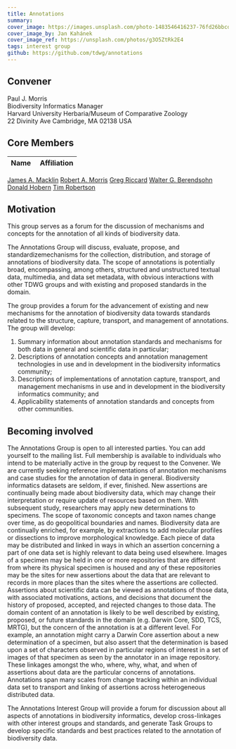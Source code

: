 ```yaml
---
title: Annotations
summary: 
cover_image: https://images.unsplash.com/photo-1483546416237-76fd26bbcdd1
cover_image_by: Jan Kahánek
cover_image_ref: https://unsplash.com/photos/g3O5ZtRk2E4
tags: interest group
github: https://github.com/tdwg/annotations
---
```


<!-- Copied from http://www.tdwg.org/activities/annotations-test/ -->

## Convener

Paul J. Morris  
Biodiversity Informatics Manager  
Harvard University Herbaria/Museum of Comparative Zoology  
22 Divinity Ave Cambridge, MA 02138 USA  

## Core Members

Name | Affiliation
--- | ---
[James A. Macklin](mailto:james.macklin@agr.gc.ca)
[Robert A. Morris](mailto:morris.bob@gmail.com)
[Greg Riccard](mailto:griccardi@fsu.edu)
[Walter G. Berendsohn](mailto:w.berendsohn@bgbm.org)
[Donald Hobern](mailto:Donald.Hobern@csiro.au)
[Tim Robertson](mailto:trobertson@gbif.org)

## Motivation

This group serves as a forum for the discussion of mechanisms and concepts for the annotation of all kinds of biodiversity data.

The Annotations Group will discuss, evaluate, propose, and standardizemechanisms for the collection, distribution, and storage of annotations of biodiversity data. The scope of annotations is potentially broad, encompassing, among others, structured and unstructured textual data, multimedia, and data set metadata, with obvious interactions with other TDWG groups and with existing and proposed standards in the domain.

The group provides a forum for the advancement of existing and new mechanisms for the annotation of biodiversity data towards standards related to the structure, capture, transport, and management of annotations. The group will develop:

1. Summary information about annotation standards and mechanisms for both data in general and scientific data in particular;
2. Descriptions of annotation concepts and annotation management technologies in use and in development in the biodiversity informatics community;
3. Descriptions of implementations of annotation capture, transport, and management mechanisms in use and in development in the biodiversity informatics community; and
4. Applicability statements of annotation standards and concepts from other communities.

## Becoming involved

The Annotations Group is open to all interested parties. You can add yourself to the mailing list. Full membership is available to individuals who intend to be materially active in the group by request to the Convener. We are currently seeking reference implementations of annotation mechanisms and case studies for the annotation of data in general. Biodiversity informatics datasets are seldom, if ever, finished. New assertions are continually being made about biodiversity data, which may change their interpretation or require update of resources based on them. With subsequent study, researchers may apply new determinations to specimens. The scope of taxonomic concepts and taxon names change over time, as do geopolitical boundaries and names. Biodiversity data are continually enriched, for example, by extractions to add molecular profiles or dissections to improve morphological knowledge. Each piece of data may be distributed and linked in ways in which an assertion concerning a part of one data set is highly relevant to data being used elsewhere. Images of a specimen may be held in one or more repositories that are different from where its physical specimen is housed and any of these repositories may be the sites for new assertions about the data that are relevant to records in more places than the sites where the assertions are collected. Assertions about scientific data can be viewed as annotations of those data, with associated motivations, actions, and decisions that document the history of proposed, accepted, and rejected changes to those data. The domain content of an annotation is likely to be well described by existing, proposed, or future standards in the domain (e.g. Darwin Core, SDD, TCS, MRTG), but the concern of the annotation is at a different level. For example, an annotation might carry a Darwin Core assertion about a new determination of a specimen, but also assert that the determination is based upon a set of characters observed in particular regions of interest in a set of images of that specimen as seen by the annotator in an image repository. These linkages amongst the who, where, why, what, and when of assertions about data are the particular concerns of annotations. Annotations span many scales from change tracking within an individual data set to transport and linking of assertions across heterogeneous distributed data.

The Annotations Interest Group will provide a forum for discussion about all aspects of annotations in biodiversity informatics, develop cross-linkages with other interest groups and standards, and generate Task Groups to develop specific standards and best practices related to the annotation of biodiversity data.
